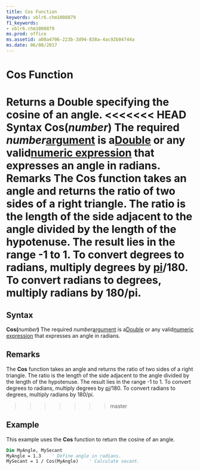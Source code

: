 ```yaml
---
title: Cos Function
keywords: vblr6.chm1008879
f1_keywords:
- vblr6.chm1008879
ms.prod: office
ms.assetid: a08a4706-223b-3d94-838a-4ac92b04744a
ms.date: 06/08/2017
---
```



# Cos Function



Returns a  **Double** specifying the cosine of an angle.
<<<<<<< HEAD
 **Syntax**
 **Cos(**_number_**)**
The required  _number_[argument](../../Glossary/vbe-glossary.md) is a[Double](../../Glossary/vbe-glossary.md) or any valid[numeric expression](../../Glossary/vbe-glossary.md) that expresses an angle in radians.
 **Remarks**
The  **Cos** function takes an angle and returns the ratio of two sides of a right triangle. The ratio is the length of the side adjacent to the angle divided by the length of the hypotenuse.
The result lies in the range -1 to 1.
To convert degrees to radians, multiply degrees by [pi](../../Glossary/vbe-glossary.md)/180. To convert radians to degrees, multiply radians by 180/pi.
=======

## Syntax

**Cos(**_number_**)**
The required  _number_[argument](../../Glossary/vbe-glossary.md#argument) is a[Double](../../Glossary/vbe-glossary.md#double-data-type) or any valid[numeric expression](../../Glossary/vbe-glossary.md#numeric-expression) that expresses an angle in radians.

## Remarks

The  **Cos** function takes an angle and returns the ratio of two sides of a right triangle. The ratio is the length of the side adjacent to the angle divided by the length of the hypotenuse.
The result lies in the range -1 to 1.
To convert degrees to radians, multiply degrees by [pi](../../Glossary/vbe-glossary.md#pi)/180. To convert radians to degrees, multiply radians by 180/pi.
>>>>>>> master

## Example

This example uses the  **Cos** function to return the cosine of an angle.


```vb
Dim MyAngle, MySecant
MyAngle = 1.3    ' Define angle in radians.
MySecant = 1 / Cos(MyAngle)    ' Calculate secant.


```



